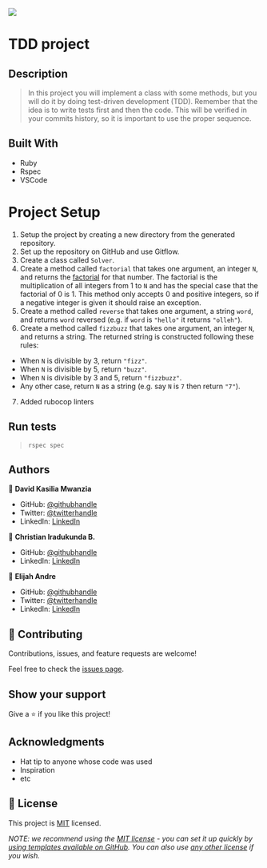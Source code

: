 ![](https://img.shields.io/badge/Microverse-blueviolet)

# TDD project

## Description
> In this project you will implement a class with some methods, but you will do it by doing test-driven development (TDD). Remember that the idea is to write tests first and then the code. This will be verified in your commits history, so it is important to use the proper sequence.


## Built With

- Ruby
- Rspec
- VSCode


# Project Setup
1. Setup the project by creating a new directory from the generated repository.
2. Set up the repository on GitHub and use Gitflow.
3. Create a class called `Solver`.
4. Create a method called `factorial` that takes one argument, an integer `N`, and returns the [factorial](https://en.wikipedia.org/wiki/Factorial) for that    number. The factorial is the multiplication of all integers from 1 to `N` and has the special case that the factorial of 0 is 1. This method only accepts    0 and positive integers, so if a negative integer is given it should raise an exception.
5. Create a method called `reverse` that takes one argument, a string `word`, and returns `word` reversed (e.g. if `word` is `"hello"` it returns `"olleh"`).
6. Create a method called `fizzbuzz` that takes one argument, an integer `N`, and returns a string. The returned string is constructed following these rules:
  - When `N` is divisible by 3, return `"fizz"`.
  - When `N` is divisible by 5, return `"buzz"`.
  - When `N` is divisible by 3 and 5, return `"fizzbuzz"`.
  - Any other case, return `N` as a string (e.g. say `N` is `7` then return `"7"`).
7. Added rubocop linters

## Run tests
> `rspec spec`

## Authors

👤 **David Kasilia Mwanzia**

- GitHub: [@githubhandle](https://github.com/David-Kasilia)
- Twitter: [@twitterhandle](https://twitter.com/DavidKasilia)
- LinkedIn: [LinkedIn](https://www.linkedin.com/in/david-kasilia-846241211/)

👤 **Christian Iradukunda B.**

- GitHub: [@githubhandle](https://github.com/Christianib003)
- LinkedIn: [LinkedIn](https://www.linkedin.com/in/christian-iradukunda/)

👤 **Elijah Andre**

- GitHub: [@githubhandle](https://github.com/Elijahdre)
- Twitter: [@twitterhandle](https://twitter.com/twitterhandle)
- LinkedIn: [LinkedIn](https://www.linkedin.com/in/elijah-odjegba-862708179/)

## 🤝 Contributing

Contributions, issues, and feature requests are welcome!

Feel free to check the [issues page](../../issues/).

## Show your support

Give a ⭐️ if you like this project!

## Acknowledgments

- Hat tip to anyone whose code was used
- Inspiration
- etc

## 📝 License

This project is [MIT](./LICENSE) licensed.

_NOTE: we recommend using the [MIT license](https://choosealicense.com/licenses/mit/) - you can set it up quickly by [using templates available on GitHub](https://docs.github.com/en/communities/setting-up-your-project-for-healthy-contributions/adding-a-license-to-a-repository). You can also use [any other license](https://choosealicense.com/licenses/) if you wish._
